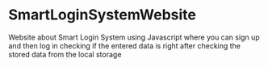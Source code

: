 # SmartLoginSystemWebsite
Website about Smart Login System using Javascript where you can sign up and then log in checking if the entered data is right after checking the stored data from the local storage 
